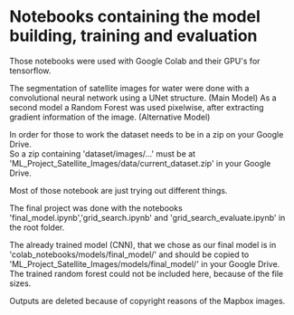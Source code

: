 # Notebooks containing the model building, training and evaluation  

Those notebooks were used with Google Colab and their GPU's for tensorflow.

The segmentation of satellite images for water were done with a convolutional neural network using a UNet structure. (Main Model)
As a second model a Random Forest was used pixelwise, after extracting gradient information of the image. (Alternative Model)

In order for those to work the dataset needs to be in a zip on your Google Drive.  
So a zip containing 'dataset/images/...' must be at 'ML_Project_Satellite_Images/data/current_dataset.zip' in your Google Drive.  

Most of those notebook are just trying out different things.

The final project was done with the notebooks 'final_model.ipynb','grid_search.ipynb' and 'grid_search_evaluate.ipynb' in the root folder.  

The already trained model (CNN), that we chose as our final model is in 'colab_notebooks/models/final_model/' and should be copied to 'ML_Project_Satellite_Images/models/final_model/' in your Google Drive.  
The trained random forest could not be included here, because of the file sizes.

Outputs are deleted because of copyright reasons of the Mapbox images.

